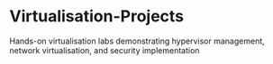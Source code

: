 # Virtualisation-Projects
Hands-on virtualisation labs demonstrating hypervisor management, network virtualisation, and security implementation

